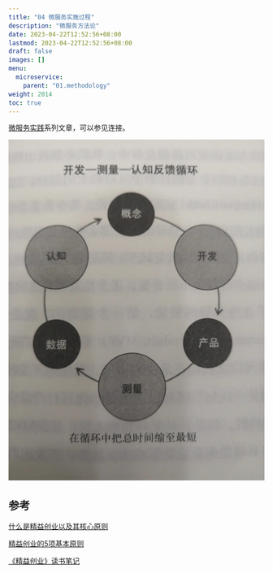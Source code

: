 ```yaml
---
title: "04 微服务实施过程"
description: "微服务方法论"
date: 2023-04-22T12:52:56+08:00
lastmod: 2023-04-22T12:52:56+08:00
draft: false
images: []
menu:
  microservice:
    parent: "01.methodology"
weight: 2014
toc: true
---
```


[微服务实践](https://www.jianshu.com/c/90fcbc52ce97)系列文章，可以参见连接。

![](images/01-04-01.webp)


## 参考
[什么是精益创业以及其核心原则](https://www.jianshu.com/p/9c7be31bab26)

[精益创业的5项基本原则](https://www.jianshu.com/p/2fbae19ccc88)

[《精益创业》读书笔记](https://www.jianshu.com/p/37d8a6ac2a5b)
